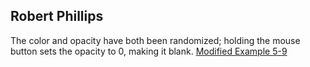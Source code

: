 ## Robert Phillips
The color and opacity have both been randomized; holding the mouse button sets the opacity to 0, making it blank.
[Modified Example 5-9]()
